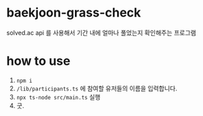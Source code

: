 # baekjoon-grass-check
solved.ac api 를 사용해서 기간 내에 얼마나 풀었는지 확인해주는 프로그램


# how to use
1. `npm i`
1. `/lib/participants.ts` 에 참여할 유저들의 이름을 입력합니다.
2. `npx ts-node src/main.ts` 실행
3. 굿.